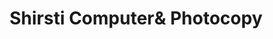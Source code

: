 ---
title: "Shirsti Computer& Photocopy"
url: /sadar-sagar/shirsti-computerand-photocopy/
shop: computer
---